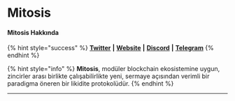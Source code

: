 # Mitosis

#### **Mitosis Hakkında**

{% hint style="success" %}
[**Twitter**](https://twitter.com/MitosisOrg) **|** [**Website**](https://mitosis.org/) **|** [**Discord**](https://discord.com/invite/zs5UAxnhPK) **|** [**Telegram**](https://t.me/+s-8hkIaw\_WMzM2M1)
{% endhint %}

{% hint style="info" %}
**Mitosis**, modüler blockchain ekosistemine uygun, zincirler arası birlikte çalışabilirlikte yeni, sermaye açısından verimli bir paradigma öneren bir likidite protokolüdür.
{% endhint %}

***
